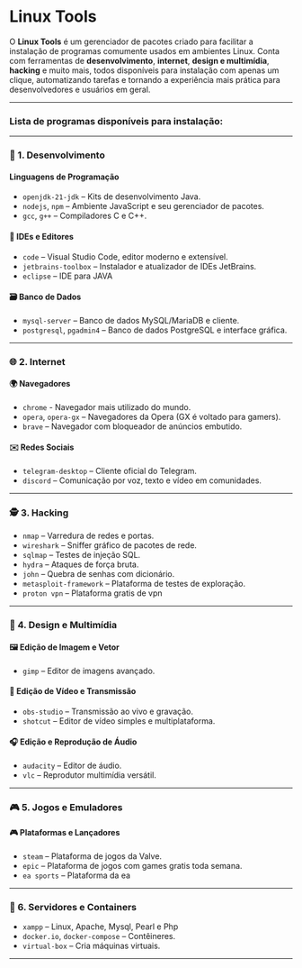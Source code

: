 # Linux Tools

O **Linux Tools** é um gerenciador de pacotes criado para facilitar a instalação de programas comumente usados em ambientes Linux. Conta com ferramentas de **desenvolvimento**, **internet**, **design e multimídia**, **hacking** e muito mais, todos disponíveis para instalação com apenas um clique, automatizando tarefas e tornando a experiência mais prática para desenvolvedores e usuários em geral.

---

### Lista de programas disponíveis para instalação:

---

### 🧱 1. Desenvolvimento

#### Linguagens de Programação
- `openjdk-21-jdk` – Kits de desenvolvimento Java.
- `nodejs`, `npm` – Ambiente JavaScript e seu gerenciador de pacotes.
- `gcc`, `g++` – Compiladores C e C++.


#### 📝 IDEs e Editores
- `code` – Visual Studio Code, editor moderno e extensível.
- `jetbrains-toolbox` – Instalador e atualizador de IDEs JetBrains.
- `eclipse` – IDE para JAVA

#### 🗃️ Banco de Dados
- `mysql-server` – Banco de dados MySQL/MariaDB e cliente.
- `postgresql`, `pgadmin4` – Banco de dados PostgreSQL e interface gráfica.

---

### 🌐 2. Internet

#### 🌍 Navegadores
- `chrome` - Navegador mais utilizado do mundo.
- `opera`, `opera-gx` – Navegadores da Opera (GX é voltado para gamers).
- `brave` – Navegador com bloqueador de anúncios embutido.

#### ✉️ Redes Sociais
- `telegram-desktop` – Cliente oficial do Telegram.
- `discord` – Comunicação por voz, texto e vídeo em comunidades.

---

### 🕵️ 3. Hacking

- `nmap` – Varredura de redes e portas.
- `wireshark` – Sniffer gráfico de pacotes de rede.
- `sqlmap` – Testes de injeção SQL.
- `hydra` – Ataques de força bruta.
- `john` – Quebra de senhas com dicionário.
- `metasploit-framework` – Plataforma de testes de exploração.
- `proton vpn` – Plataforma gratis de vpn


---

### 🎨 4. Design e Multimídia

#### 🖼️ Edição de Imagem e Vetor
- `gimp` – Editor de imagens avançado.

#### 🎥 Edição de Vídeo e Transmissão
- `obs-studio` – Transmissão ao vivo e gravação.
- `shotcut` – Editor de vídeo simples e multiplataforma.

#### 🎧 Edição e Reprodução de Áudio
- `audacity` – Editor de áudio.
- `vlc` – Reprodutor multimídia versátil.

---

### 🎮 5. Jogos e Emuladores

#### 🎮 Plataformas e Lançadores
- `steam` – Plataforma de jogos da Valve.
- `epic` – Plataforma de jogos com games gratis toda semana.
- `ea sports` – Plataforma da ea

---

### 📡 6. Servidores e Containers
- `xampp` – Linux, Apache, Mysql, Pearl e Php
- `docker.io`, `docker-compose` – Contêineres.
- `virtual-box` – Cria máquinas virtuais.

---

